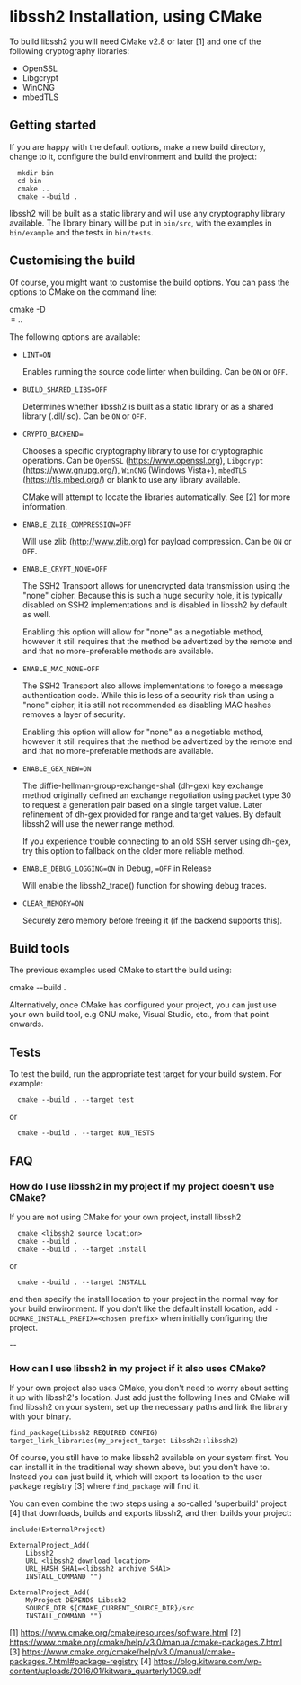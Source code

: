 libssh2 Installation, using CMake
=================================

To build libssh2 you will need CMake v2.8 or later [1] and one of the
following cryptography libraries:

* OpenSSL
* Libgcrypt
* WinCNG
* mbedTLS

Getting started
---------------

If you are happy with the default options, make a new build directory,
change to it, configure the build environment and build the project:

```
  mkdir bin
  cd bin
  cmake ..
  cmake --build .
```

libssh2 will be built as a static library and will use any
cryptography library available.  The library binary will be put in
`bin/src`, with the examples in `bin/example` and the tests in
`bin/tests`.

Customising the build
---------------------

Of course, you might want to customise the build options.  You can
pass the options to CMake on the command line:

  cmake -D<option>=<value> ..

The following options are available:

 * `LINT=ON`

    Enables running the source code linter when building. Can be `ON` or `OFF`.


 * `BUILD_SHARED_LIBS=OFF`

    Determines whether libssh2 is built as a static library or as a
    shared library (.dll/.so).  Can be `ON` or `OFF`.

 * `CRYPTO_BACKEND=`

    Chooses a specific cryptography library to use for cryptographic
    operations.  Can be `OpenSSL` (https://www.openssl.org),
    `Libgcrypt` (https://www.gnupg.org/), `WinCNG` (Windows Vista+),
    `mbedTLS` (https://tls.mbed.org/) or blank to use any library available.

    CMake will attempt to locate the libraries automatically.  See [2]
    for more information.

 * `ENABLE_ZLIB_COMPRESSION=OFF`

    Will use zlib (http://www.zlib.org) for payload compression.  Can
    be `ON` or `OFF`.

 * `ENABLE_CRYPT_NONE=OFF`

    The SSH2 Transport allows for unencrypted data transmission using
    the "none" cipher.  Because this is such a huge security hole, it
    is typically disabled on SSH2 implementations and is disabled in
    libssh2 by default as well.

    Enabling this option will allow for "none" as a negotiable method,
    however it still requires that the method be advertized by the
    remote end and that no more-preferable methods are available.

 * `ENABLE_MAC_NONE=OFF`

    The SSH2 Transport also allows implementations to forego a message
    authentication code.  While this is less of a security risk than
    using a "none" cipher, it is still not recommended as disabling
    MAC hashes removes a layer of security.

    Enabling this option will allow for "none" as a negotiable method,
    however it still requires that the method be advertized by the
    remote end and that no more-preferable methods are available.

 * `ENABLE_GEX_NEW=ON`

    The diffie-hellman-group-exchange-sha1 (dh-gex) key exchange
    method originally defined an exchange negotiation using packet
    type 30 to request a generation pair based on a single target
    value.  Later refinement of dh-gex provided for range and target
    values.  By default libssh2 will use the newer range method.

    If you experience trouble connecting to an old SSH server using
    dh-gex, try this option to fallback on the older more reliable
    method.

 * `ENABLE_DEBUG_LOGGING=ON` in Debug, `=OFF` in Release

    Will enable the libssh2_trace() function for showing debug traces.

 * `CLEAR_MEMORY=ON`

    Securely zero memory before freeing it (if the backend supports this).

Build tools
-----------

The previous examples used CMake to start the build using:

  cmake --build .

Alternatively, once CMake has configured your project, you can just
use your own build tool, e.g GNU make, Visual Studio, etc., from that
point onwards.

Tests
-----

To test the build, run the appropriate test target for your build
system.  For example:

```
  cmake --build . --target test
```
or
```
  cmake --build . --target RUN_TESTS
```

FAQ
---

### How do I use libssh2 in my project if my project doesn't use CMake?

If you are not using CMake for your own project, install libssh2
```
  cmake <libssh2 source location>
  cmake --build .
  cmake --build . --target install
```
or
```
  cmake --build . --target INSTALL
```

and then specify the install location to your project in the normal
way for your build environment.  If you don't like the default install
location, add `-DCMAKE_INSTALL_PREFIX=<chosen prefix>` when initially
configuring the project.

--

### How can I use libssh2 in my project if it also uses CMake?

If your own project also uses CMake, you don't need to worry about
setting it up with libssh2's location.  Just add just the following
lines and CMake will find libssh2 on your system, set up the necessary
paths and link the library with your binary.

    find_package(Libssh2 REQUIRED CONFIG)
    target_link_libraries(my_project_target Libssh2::libssh2)

Of course, you still have to make libssh2 available on your system
first.  You can install it in the traditional way shown above, but you
don't have to.  Instead you can just build it, which will export its
location to the user package registry [3] where `find_package` will
find it.

You can even combine the two steps using a so-called 'superbuild'
project [4] that downloads, builds and exports libssh2, and then
builds your project:

    include(ExternalProject)

    ExternalProject_Add(
        Libssh2
        URL <libssh2 download location>
        URL_HASH SHA1=<libssh2 archive SHA1>
        INSTALL_COMMAND "")

    ExternalProject_Add(
        MyProject DEPENDS Libssh2
        SOURCE_DIR ${CMAKE_CURRENT_SOURCE_DIR}/src
        INSTALL_COMMAND "")

[1] https://www.cmake.org/cmake/resources/software.html
[2] https://www.cmake.org/cmake/help/v3.0/manual/cmake-packages.7.html
[3] https://www.cmake.org/cmake/help/v3.0/manual/cmake-packages.7.html#package-registry
[4] https://blog.kitware.com/wp-content/uploads/2016/01/kitware_quarterly1009.pdf
